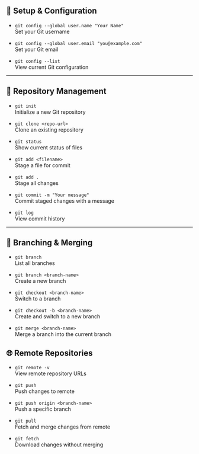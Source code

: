 ## 🔧 Setup & Configuration
 
- `git config --global user.name "Your Name"`  
  Set your Git username
 
- `git config --global user.email "you@example.com"`  
  Set your Git email
 
- `git config --list`  
View current Git configuration
 
---
 
## 📁 Repository Management
 
- `git init`  
  Initialize a new Git repository
 
- `git clone <repo-url>`  
  Clone an existing repository
 
- `git status`  
  Show current status of files
- `git add <filename>`  
  Stage a file for commit
 
- `git add .`  
  Stage all changes
 
- `git commit -m "Your message"`  
  Commit staged changes with a message
 
- `git log`  
  View commit history
 
---
## 🔄 Branching & Merging
 
- `git branch`  
  List all branches
 
- `git branch <branch-name>`  
  Create a new branch
 
- `git checkout <branch-name>`  
  Switch to a branch
 
- `git checkout -b <branch-name>`  
  Create and switch to a new branch
 
- `git merge <branch-name>`  
  Merge a branch into the current branch
 
## 🌐 Remote Repositories
 
- `git remote -v`  
  View remote repository URLs
 
- `git push`  
  Push changes to remote
 
- `git push origin <branch-name>`  
  Push a specific branch
 
- `git pull`  
  Fetch and merge changes from remote
 
- `git fetch`  
  Download changes without merging
 


